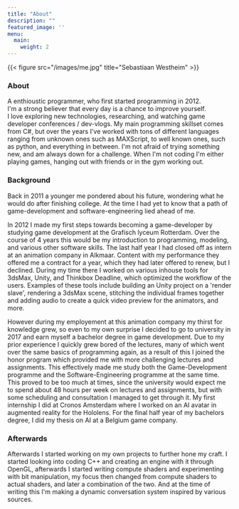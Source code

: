 ```yaml
---
title: "About"
description: ""
featured_image: ''
menu:
  main:
    weight: 2
---
```

{{< figure src="/images/me.jpg" title="Sebastiaan Westheim" >}}

### About
A enthioustic programmer, who first started programming in 2012.\
I'm a strong believer that every day is a chance to improve yourself.\
I love exploring new technologies, researching, and watching game developer conferences / dev-vlogs.
My main programming skillset comes from C#, but over the years I've worked with tons of different languages ranging from unknown ones such as MAXScript, to well known ones, such as python, and everything in between.
I'm not afraid of trying something new, and am always down for a challenge.
When I'm not coding I'm either playing games, hanging out with friends or in the gym working out.

### Background

Back in 2011 a younger me pondered about his future, wondering what he would do after finishing college.
At the time I had yet to know that a path of game-development and software-engineering lied ahead of me. 

In 2012 I made my first steps towards becoming a game-developer by studying game development at the Grafisch lyceum Rotterdam. Over the course of 4 years this would be my introduction to programming, modeling, and various other software skills. The last half year I had closed off as intern at an animation company in Alkmaar.
Content with my performance they offered me a contract for a year, which they had later offered to renew, but I declined.
During my time there I worked on various inhouse tools for 3dsMax, Unity, and Thinkbox Deadline, which optimized the workflow of the users. Examples of these tools include building an Unity project on a 'render slave', rendering a 3dsMax scene, stitching the individual frames together and adding audio to create a quick video preview for the animators, and more.

However during my employement at this animation company my thirst for knowledge grew, so even to my own surprise I decided to go to university in 2017 and earn myself a bachelor degree in game development.
Due to my prior experience I quickly grew bored of the lectures, many of which went over the same basics of programming again, as a result of this I joined the honor program which provided me with more challenging lectures and assignments. This effectively made me study both the Game-Development programme and the Software-Engineering programme at the same time. This proved to be too much at times, since the university would expect me to spend about 48 hours per week on lectures and assignments, but with some scheduling and consultation I managed to get through it. My first internship I did at Cronos Amsterdam where I worked on an AI avatar in augmented reality for the Hololens.
For the final half year of my bachelors degree, I did my thesis on AI at a Belgium game company.

### Afterwards

Afterwards I started working on my own projects to further hone my craft. I started looking into coding C++ and creating an engine with it through OpenGL, afterwards I started writing compute shaders and experimenting with bit manipulation, my focus then changed from compute shaders to actual shaders, and later a combination of the two. And at the time of writing this I'm making a dynamic conversation system inspired by various sources.